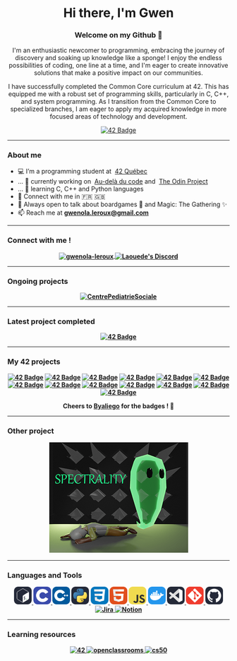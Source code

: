 <h1 align="center">Hi there, I'm Gwen</h1>
<h3 align="center">Welcome on my Github 🦊</h3>

<p align="center">I'm an enthusiastic newcomer to programming, embracing the journey of discovery and soaking up knowledge like a sponge! I enjoy the endless possibilities of coding, one line at a time, and I'm eager to create innovative solutions that make a positive impact on our communities.</p>

<div align="center">
 <p align="center">I have successfully completed the Common Core curriculum at 42. This has equipped me with a robust set of programming skills, particularly in C, C++, and system programming. As I transition from the Common Core to specialized branches, I am eager to apply my acquired knowledge in more focused areas of technology and development.</p>

 <a href="">![42 Badge](https://github.com/LaOuede/42-project-badges/blob/main/badges/common_coree.png)</a>
</div>

---

<h3 align="left">About me</h3>

- 💻 I’m a programming student at &nbsp;<a target="_blank" href="https://42quebec.com/">42 Québec</a>
- ... 🔭 currently working on &nbsp;<a target="_blank" href="https://github.com/LaOuede/Pro-Bono">Au-delà du code</a> and &nbsp;<a target="_blank" href="https://github.com/LaOuede/My-Odin-Project-Odyssey">The Odin Project</a>
- ... 🌱 learning C, C++ and Python languages
- 💬 Connect with me in 🇫🇷 🇬🇧
- 🎲 Always open to talk about boardgames 🎲 and Magic: The Gathering ✨
- 📫 Reach me at <b>gwenola.leroux@gmail.com<b>

 
--- 

<h3 align="left">Connect with me !</h3>
 
<p align="center">
<a href="https://linkedin.com/in/gwenola-leroux"><img align="center" src="https://raw.githubusercontent.com/rahuldkjain/github-profile-readme-generator/master/src/images/icons/Social/linked-in-alt.svg" alt="gwenola-leroux" height="30" width="40"/> 
</a>
<a href="https://discordapp.com/users/692156635644428348"><img align="center" src="https://github.com/rahuldkjain/github-profile-readme-generator/blob/master/src/images/icons/Social/discord.svg" alt="Laouede's Discord" height="40" width="40"/>
</a>
</p>


---
  
<h3 align="left">Ongoing projects</h3>
<div align="center">
 
<a href="https://github.com/LaOuede/Pro-Bono">![CentrePediatrieSociale](https://github.com/LaOuede/Pro-Bono/blob/main/CentrePediatrieSociale.png)</a>

---

<h3 align="left">Latest project completed</h3>

<a href="https://github.com/LaOuede/42-ft_transcendence">![42 Badge](https://github.com/LaOuede/42-project-badges/blob/main/badges/ft_transcendencee.png)</a>


---
  
<h3 align="left">My 42 projects</h3>
<div align="center">

<a href="https://github.com/LaOuede/42-Inception">![42 Badge](https://github.com/LaOuede/42-project-badges/blob/main/badges/inceptione.png)</a>
<a href="https://github.com/LaOuede/42-ft_irc">![42 Badge](https://github.com/LaOuede/42-project-badges/blob/main/badges/ft_irce.png)</a>
<a href="https://github.com/LaOuede/cpp">![42 Badge](https://github.com/LaOuede/42-project-badges/blob/main/badges/cppe.png)</a>
<a href="https://github.com/LaOuede/MiniRT">![42 Badge](https://github.com/LaOuede/42-project-badges/blob/main/badges/minirte.png)</a>
<a href="https://github.com/LaOuede/Philosophers">![42 Badge](https://github.com/byaliego/42-project-badges/blob/main/badges/philosopherse.png)</a>
<a href="https://github.com/LaOuede/Minishell">![42 Badge](https://github.com/LaOuede/42-project-badges/blob/main/badges/minishelle.png)</a>
<a href="https://github.com/LaOuede/FdF">![42 Badge](https://github.com/LaOuede/42-project-badges/blob/main/badges/fdfe.png)</a>
<a href="https://github.com/LaOuede/Minitalk">![42 Badge](https://github.com/LaOuede/42-project-badges/blob/main/badges/minitalke.png)</a>
<a href="https://github.com/LaOuede/Push_Swap">![42 Badge](https://github.com/LaOuede/42-project-badges/blob/main/badges/push_swape.png)</a>
<a href="https://github.com/LaOuede/Born2BeRoot">![42 Badge](https://github.com/LaOuede/42-project-badges/blob/main/badges/born2beroote.png)</a>
<a href="https://github.com/LaOuede/get_next_line">![42 Badge](https://github.com/LaOuede/42-project-badges/blob/main/badges/get_next_linee.png)</a>
<a href="https://github.com/LaOuede/printf">![42 Badge](https://github.com/LaOuede/42-project-badges/blob/main/badges/ft_printfe.png)</a>
<a href="https://github.com/LaOuede/libft">![42 Badge](https://github.com/LaOuede/42-project-badges/blob/main/badges/libfte.png)</a>

Cheers to [Byaliego](https://github.com/byaliego/42-project-badges) for the badges ! 🙌
</div>

---
  
<h3 align="left">Other project</h3>
<div align="center">

<a href="https://github.com/LaOuede/Spectrality_GameJamQC2023">![Spectrality](https://github.com/LaOuede/Spectrality_GameJamQC2023/blob/main/Spectrality.png)</a>

</div>

---

<h3 align="left">Languages and Tools</h3>

<p align="center">
<a href="https://www.gnu.org/software/bash/" target="_blank" rel="noreferrer"> <img src="https://github.com/tandpfun/skill-icons/blob/main/icons/Bash-Dark.svg" alt="bash" width="40" height="40"/> </a>
<a href="https://www.cprogramming.com/" target="_blank" rel="noreferrer"> <img src="https://github.com/tandpfun/skill-icons/blob/main/icons/C.svg" alt="C" width="40" height="40"/> </a>
<a href="https://cplusplus.com" target="_blank" rel="noreferrer"> <img src="https://github.com/tandpfun/skill-icons/blob/main/icons/CPP.svg" alt="C++" width="40" height="40"/> </a>
<a href="https://www.python.org" target="_blank" rel="noreferrer"> <img src="https://github.com/tandpfun/skill-icons/blob/main/icons/Python-Dark.svg" alt="Python" width="40" height="40"/> </a>
<a href="https://www.w3.org/Style/CSS/Overview.en.html" target="_blank" rel="noreferrer"> <img src="https://github.com/tandpfun/skill-icons/blob/main/icons/CSS.svg" alt="CSS" width="40" height="40"/> </a>
<a href="https://html.com" target="_blank" rel="noreferrer"> <img src="https://github.com/tandpfun/skill-icons/blob/main/icons/HTML.svg" alt="HTML" width="40" height="40"/> </a>
<a href="https://www.javascript.com" target="_blank" rel="noreferrer"> <img src="https://github.com/tandpfun/skill-icons/blob/main/icons/JavaScript.svg" alt="Javascript" width="40" height="40"/> </a>
<a href="https://www.docker.com" target="_blank" rel="noreferrer"> <img src="https://github.com/tandpfun/skill-icons/blob/main/icons/Docker.svg" alt="Docker" width="40" height="40"/> </a>
<a href="https://code.visualstudio.com" target="_blank" rel="noreferrer"> <img src="https://github.com/tandpfun/skill-icons/blob/main/icons/VSCode-Dark.svg" alt="VSCode" width="40" height="40"/> </a>
<a href="https://git-scm.com" target="_blank" rel="noreferrer"> <img src="https://github.com/tandpfun/skill-icons/blob/main/icons/Git.svg" alt="Git" width="40" height="40"/> </a>
<a href="https://github.com/LaOuede" target="_blank" rel="noreferrer"> <img src="https://github.com/tandpfun/skill-icons/blob/main/icons/Github-Dark.svg" alt="GitHub" width="40" height="40"/> </a>
<a href="https://www.atlassian.com/fr/software/jira" target="_blank" rel="noreferrer"> <img src="https://github.com/LaOuede/devicon/blob/master/icons/jira/jira-original.svg" alt="Jira" width="40" height="40"/> </a>
<a href="https://www.notion.so" target="_blank" rel="noreferrer"> <img src="https://github.com/LaOuede/LaOuede/assets/114024436/0f432438-547a-43b8-afbd-64e577ac2fb1" alt="Notion" width="40" height="40"/> </a>
</p>

---

<h3 align="left">Learning resources</h3>

<p align="center">
<a href="https://42quebec.com" target="_blank" rel="noreferrer"> <img src="https://img2.gratispng.com/20180420/osw/kisspng-0-school-college-42-silicon-valley-university-5ad9e24250ea87.8161795615242286743314.jpg" alt="42" width="40" height="40"/> </a>
<a href="https://openclassrooms.com/fr/" target="_blank" rel="noreferrer"> <img src="https://avatars.githubusercontent.com/u/5389533?s=200&v=4" alt="openclassrooms" width="40" height="40"/> </a>
<a href="https://pll.harvard.edu/course/cs50-introduction-computer-science" target="_blank" rel="noreferrer"> <img src="https://github.com/LaOuede/LaOuede/assets/114024436/7ab01ae3-73ff-484f-b5e4-510bb79b0ef7" alt="cs50" width="40" height="40"/> </a>
</p>


